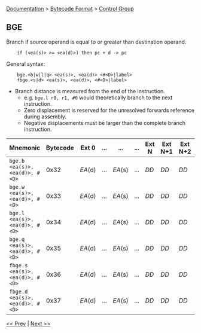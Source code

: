 [Documentation](../../README.md) > [Bytecode Format](../README.md) > [Control Group](../InstructionsControl.md)

## BGE

Branch if source operand is equal to or greater than destination operand.

        if (<ea(s)> >= <ea(d)>) then pc + d -> pc

General syntax:

        bge.<b|w|l|q> <ea(s)>, <ea(d)> <#<D>|label>
        fbge.<s|d> <ea(s)>, <ea(d)>, <#<D>|label>

* Branch distance is measured from the end of the instruction.
    - e.g. `bge.l r0, r1, #0` would theoretically branch to the next instruction.
    - Zero displacement is reserved for the unresolved forwards reference during assembly.
    - Negative displacements must be larger than the complete branch instruction.

| Mnemonic | Bytecode | Ext 0 | ... | ... | ... | Ext N | Ext N+1 | Ext N+2 | Ext N+3 |
| - | - | - | - | - | - | - | - | - | - |
| `bge.b <ea(s)>, <ea(d)>, #<D>` | 0x32 | *EA*(d) | ... | *EA*(s) | ... | *DD* | *DD* | *DD* | *DD* |
| `bge.w <ea(s)>, <ea(d)>, #<D>` | 0x33 | *EA*(d) | ... | *EA*(s) | ... | *DD* | *DD* | *DD* | *DD* |
| `bge.l <ea(s)>, <ea(d)>, #<D>` | 0x34 | *EA*(d) | ... | *EA*(s) | ... | *DD* | *DD* | *DD* | *DD* |
| `bge.q <ea(s)>, <ea(d)>, #<D>` | 0x35 | *EA*(d) | ... | *EA*(s) | ... | *DD* | *DD* | *DD* | *DD* |
| `fbge.s <ea(s)>, <ea(d)>, #<D>` | 0x36 | *EA*(d) | ... | *EA*(s) | ... | *DD* | *DD* | *DD* | *DD* |
| `fbge.d <ea(s)>, <ea(d)>, #<D>` | 0x37 | *EA*(d) | ... | *EA*(s) | ... | *DD* | *DD* | *DD* | *DD* |

[<< Prev](./c_13.md) | [Next >>](./c_15.md)
